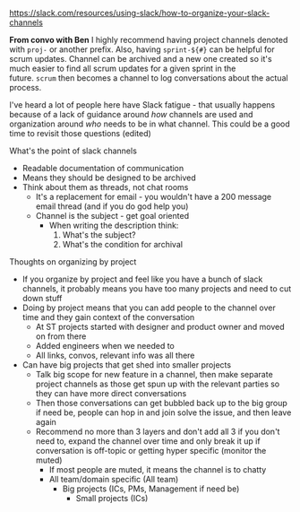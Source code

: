 https://slack.com/resources/using-slack/how-to-organize-your-slack-channels

**From convo with Ben**
I highly recommend having project channels denoted with `proj-` or another prefix. Also, having `sprint-${#}` can be helpful for scrum updates. Channel can be archived and a new one created so it's much easier to find all scrum updates for a given sprint in the future. `scrum` then becomes a channel to log conversations about the actual process.

I've heard a lot of people here have Slack fatigue - that usually happens because of a lack of guidance around _how_ channels are used and organization around _who_ needs to be in what channel. This could be a good time to revisit those questions (edited)

What's the point of slack channels
- Readable documentation of communication
- Means they should be designed to be archived
- Think about them as threads, not chat rooms
	- It's a replacement for email - you wouldn't have a 200 message email thread (and if you do god help you)
	- Channel is the subject - get goal oriented
		- When writing the description think:
			1. What's the subject?
			2. What's the condition for archival

Thoughts on organizing by project
- If you organize by project and feel like you have a bunch of slack channels, it probably means you have too many projects and need to cut down stuff
- Doing by project means that you can add people to the channel over time and they gain context of the conversation
	- At ST projects started with designer and product owner and moved on from there
	- Added engineers when we needed to
	- All links, convos, relevant info was all there
- Can have big projects that get shed into smaller projects
	- Talk big scope for new feature in a channel, then make separate project channels as those get spun up with the relevant parties so they can have more direct conversations
	- Then those conversations can get bubbled back up to the big group if need be, people can hop in and join solve the issue, and then leave again
	- Recommend no more than 3 layers and don't add all 3 if you don't need to, expand the channel over time and only break it up if conversation is off-topic or getting hyper specific (monitor the muted)
		- If most people are muted, it means the channel is to chatty
		- All team/domain specific (All team)
			- Big projects (ICs, PMs, Management if need be)
				- Small projects (ICs)